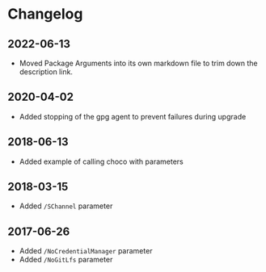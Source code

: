 # Changelog

## 2022-06-13

- Moved Package Arguments into its own markdown file to trim down the description link.

## 2020-04-02

- Added stopping of the gpg agent to prevent failures during upgrade

## 2018-06-13
- Added example of calling choco with parameters

## 2018-03-15

- Added `/SChannel` parameter

## 2017-06-26

- Added `/NoCredentialManager` parameter
- Added `/NoGitLfs` parameter
